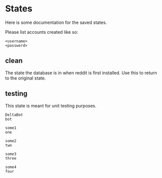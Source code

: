 # States

Here is some documentation for the saved states.

Please list accounts created like so:

    <username>
    <password>

## clean

The state the database is in when reddit is first installed.  Use this to return to the original state.

## testing

This state is meant for unit testing purposes.

    DeltaBot
    bot

    some1
    one

    some2
    two

    some3
    three

    some4
    four